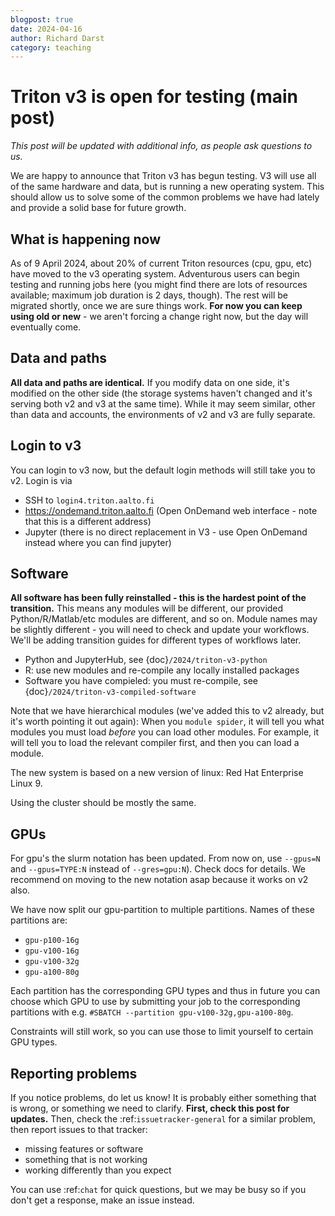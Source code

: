 ```yaml
---
blogpost: true
date: 2024-04-16
author: Richard Darst
category: teaching
---
```


# Triton v3 is open for testing (main post)

*This post will be updated with additional info, as people ask questions to us.*

We are happy to announce that Triton v3 has begun testing.  V3 will use all of the same hardware and data, but is running a new operating system. This should allow us to solve some of the common problems we have had lately and provide a solid base for future growth.


## What is happening now

As of 9 April 2024, about 20% of current Triton resources (cpu, gpu,
etc) have moved to the v3 operating system. Adventurous users can
begin testing and running jobs here (you might find there are lots of
resources available; maximum job duration is 2 days, though).  The
rest will be migrated shortly, once we are sure things work.  **For
now you can keep using old or new** - we aren't forcing a change right
now, but the day will eventually come.


## Data and paths

**All data and paths are identical.**  If you modify data on one side, it's modified on the other side (the storage systems haven't changed and it's serving both v2 and v3 at the same time).  While it may seem similar, other than data and accounts, the environments of v2 and v3 are fully separate.


## Login to v3

You can login to v3 now, but the default login methods will still take you to v2. Login is via
- SSH to `login4.triton.aalto.fi`
- https://ondemand.triton.aalto.fi (Open OnDemand web interface - note that this is a different address)
- Jupyter (there is no direct replacement in V3 - use Open OnDemand instead where you can find jupyter)

## Software

**All software has been fully reinstalled - this is the hardest point of the transition.**  This means any modules will be different, our provided Python/R/Matlab/etc modules are different, and so on.  Module names may be slightly different - you will need to check and update your workflows.  We'll be adding transition guides for different types of workflows later.
- Python and JupyterHub, see {doc}`/2024/triton-v3-python`
- R: use new modules and re-compile any locally installed packages
- Software you have compieled: you must re-compile, see {doc}`/2024/triton-v3-compiled-software`

Note that we have hierarchical modules (we've added this to v2 already, but it's worth pointing it out again): When you `module spider`, it will tell you what modules you must load *before* you can load other modules.  For example, it will tell you to load the relevant compiler first, and then you can load a module.

The new system is based on a new version of linux: Red Hat Enterprise Linux 9.

Using the cluster should be mostly the same.

## GPUs
For gpu's the slurm notation has been updated.  From now on, use `--gpus=N` and `--gpus=TYPE:N` instead of `--gres=gpu:N`). Check docs for details. We recommend on moving to the new notation asap because it works on v2 also.

We have now split our gpu-partition to multiple partitions. Names of these partitions are:

- `gpu-p100-16g`
- `gpu-v100-16g`
- `gpu-v100-32g`
- `gpu-a100-80g`

Each partition has the corresponding GPU types and thus in future you can choose which GPU to use by submitting your job to the corresponding partitions with e.g. `#SBATCH --partition gpu-v100-32g,gpu-a100-80g`.

Constraints will still work, so you can use those to limit yourself to certain GPU types.

## Reporting problems

If you notice problems, do let us know! It is probably either something that is wrong, or something we need to clarify. **First, check this post for updates.** Then, check the :ref:`issuetracker-general` for a similar problem, then report issues to that tracker:

- missing features or software
- something that is not working
- working differently than you expect

You can use :ref:`chat` for quick questions, but we may be busy so if you don't get a response, make an issue instead.

